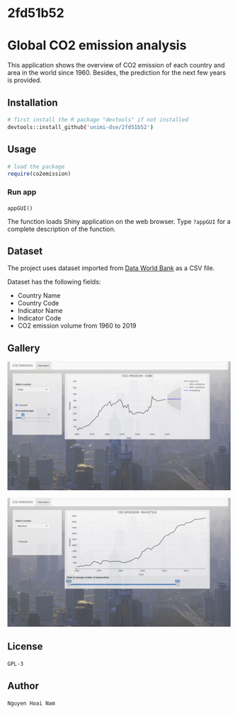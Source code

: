 # 2fd51b52

# Global CO2 emission analysis

This application shows the overview of CO2 emission of each country and area in the world since 1960. Besides, the prediction for the next few years is provided.

## Installation


```bash
# first install the R package "devtools" if not installed
devtools::install_github('unimi-dse/2fd51b52')
```

## Usage 

```r
# load the package
require(co2emission)
```
### Run app
`appGUI()`

The function  loads Shiny application on the web browser. Type `?appGUI` for a complete description of the function. 
## Dataset
The project uses dataset imported from [Data World Bank](https://data.worldbank.org/) as a CSV file.

Dataset has the following fields:
- Country Name
- Country Code
- Indicator Name
- Indicator Code
- CO2 emission volume from 1960 to 2019

## Gallery
![alt text](https://github.com/unimi-dse/2fd51b52/blob/master/inst/co2emission/www/img/Forecasting.png)

![alt text](https://github.com/unimi-dse/2fd51b52/blob/master/inst/co2emission/www/img/Observation.png)


## License
`GPL-3`

## Author
`Nguyen Hoai Nam`
